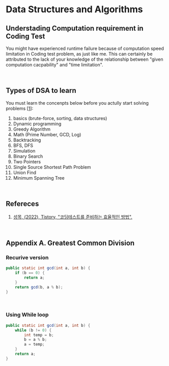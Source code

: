 # Data Structures and Algorithms
## Understading Computation requirement in Coding Test
You might have experienced runtime failure because of computation speed limitation in Coding test problem, as just like me. This can certainly be attributed to the lack of your knowledge of the relationship between "given computation cacpability" and "time limitation".

<br>

## Types of DSA to learn
You must learn the concenpts below before you actully start solving problems [[1](https://seongmok.com/m/85)]:
1. basics (brute-force, sorting, data structures)
2. Dynamic programming
3. Greedy Algorithm
4. Math (Prime Number, GCD, Log)
5. Backtracking
6. BFS, DFS
7. Simulation
8. Binary Search
9. Two Pointers
10. Single Source Shortest Path Problem
11. Union Find
12. Minimum Spanning Tree
<br>

## Refereces
1. [성목, (2022), Tistory, "코딩테스트를 준비하는 효율적인 방법".](https://seongmok.com/m/85)
<br>

## Appendix A. Greatest Common Division
### Recurive version
```java
public static int gcd(int a, int b) {
    if (b == 0) {
        return a;
    }
    return gcd(b, a % b);
}
```
<br>

### Using While loop
```java
public static int gcd(int a, int b) {
    while (b != 0) {
        int temp = b;
        b = a % b;
        a = temp;
    }
    return a;
}
```
